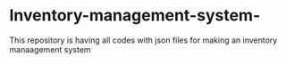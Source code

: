 # Inventory-management-system-
This repository is having all codes with json files for making an inventory manaagement system
